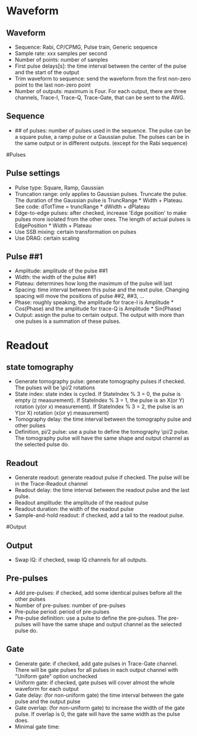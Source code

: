 # Waveform
## Waveform
- Sequence: Rabi, CP/CPMG, Pulse train, Generic sequence
- Sample rate: xxx samples per second
- Number of points: number of samples
- First pulse delays[s]: the time interval between the center of the pulse and the start of the output
- Trim waveform to sequence: send the waveform from the first non-zero point to the last non-zero point
- Number of outputs: maximum is Four. For each output, there are three channels, Trace-I, Trace-Q, Trace-Gate, that can be sent to the AWG.

## Sequence
- \## of pulses: number of pulses used in the sequence. The pulse can be a square pulse, a ramp pulse or a Gaussian pulse. The pulses can be in the same output or in different outputs. (except for the Rabi sequence)

#Pulses
## Pulse settings
- Pulse type: Square, Ramp, Gaussian
- Truncation range: only applies to Gaussian pulses. Truncate the pulse. The duration of the Gaussian pulse is TruncRange * Width + Plateau. See code: dTotTime = truncRange * dWidth + dPlateau
- Edge-to-edge pulses: after checked, increase 'Edge position' to make pulses more isolated from the other ones. The length of actual pulses is EdgePosition * Width + Plateau
- Use SSB mixing: certain transformation on pulses
- Use DRAG: certain scaling

## Pulse ##1
- Amplitude: amplitude of the pulse ##1
- Width: the width of the pulse ##1
- Plateau: determines how long the maximum of the pulse will last
- Spacing: time interval between this pulse and the next pulse. Changing spacing will move the positions of pulse ##2, ##3, ...
- Phase: roughly speaking, the amplitude for trace-I is Amplitude * Cos(Phase) and the amplitude for trace-Q is Amplitude * Sin(Phase)
- Output: assign the pulse to certain output. The output with more than one pulses is a summation of these pulses.

# Readout
## state tomography
- Generate tomography pulse: generate tomography pulses if checked. The pulses will be \pi/2 rotations 
- State index: state index is cycled. If StateIndex % 3 = 0, the pulse is empty (z measurement). If StateIndex % 3 = 1, the pulse is an X(or Y) rotation (y(or x) measurement). If StateIndex % 3 = 2, the pulse is an Y(or X) rotation (x(or y) measurement) 
- Tomography delay: the time interval between the tomography pulse and other pulses
- Definition, pi/2 pulse: use a pulse to define the tomography \pi/2 pulse. The tomography pulse will have the same shape and output channel as the selected pulse do.

## Readout
- Generate readout: generate readout pulse if checked. The pulse will be in the Trace-Readout channel
- Readout delay: the time interval between the readout pulse and the last pulse.
- Readout amplitude: the amplitude of the readout pulse
- Readout duration: the width of the readout pulse
- Sample-and-hold readout: if checked, add a tail to the readout pulse.

#Output
## Output
- Swap IQ: if checked, swap IQ channels for all outputs.

## Pre-pulses
- Add pre-pulses: if checked, add some identical pulses before all the other pulses
- Number of pre-pulses: number of pre-pulses
- Pre-pulse period: period of pre-pulses
- Pre-pulse definition: use a pulse to define the pre-pulses. The pre-pulses will have the same shape and output channel as the selected pulse do.

## Gate
- Generate gate: if checked, add gate pulses in Trace-Gate channel. There will be gate pulses for all pulses in each output channel with "Uniform gate" option unchecked
- Uniform gate: if checked, gate pulses will cover almost the whole waveform for each output
- Gate delay: (for non-uniform gate) the time interval between the gate pulse and the output pulse
- Gate overlap: (for non-uniform gate) to increase the width of the gate pulse. If overlap is 0, the gate will have the same width as the pulse does.
- Minimal gate time: 